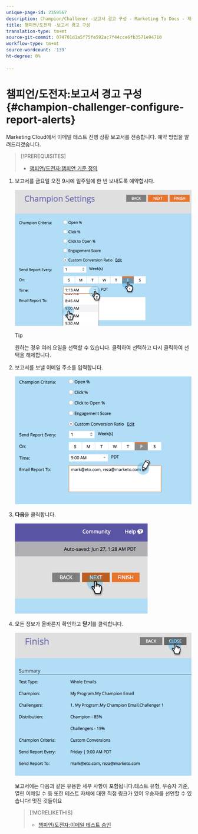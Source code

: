 ```yaml
---
unique-page-id: 2359567
description: Champion/Challener -보고서 경고 구성 - Marketing To Docs - 제품 설명서
title: 챔피언/도전자 -보고서 경고 구성
translation-type: tm+mt
source-git-commit: 074701d1a5f75fe592ac7f44cce6fb3571e94710
workflow-type: tm+mt
source-wordcount: '139'
ht-degree: 0%

---
```



# 챔피언/도전자:보고서 경고 구성 {#champion-challenger-configure-report-alerts}

Marketing Cloud에서 이메일 테스트 진행 상황 보고서를 전송합니다. 예약 방법을 알려드리겠습니다.

>[!PREREQUISITES]
>
>* [챔피언/도전자:챔피언 기준 정의](champion-challenger-define-champion-criteria.md)

>



1. 보고서를 금요일 오전 9시에 일주일에 한 번 보내도록 예약합시다.

   ![](assets/image2014-9-15-13-3a12-3a56.png)

   >[!TIP]
   >
   >원하는 경우 여러 요일을 선택할 수 있습니다. 클릭하여 선택하고 다시 클릭하여 선택을 해제합니다.

1. 보고서를 보낼 이메일 주소를 입력합니다.

   ![](assets/image2014-9-15-13-3a13-3a7.png)

1. **다음**&#x200B;을 클릭합니다.

   ![](assets/image2014-9-15-13-3a18-3a30.png)

1. 모든 정보가 올바른지 확인하고 **닫기**&#x200B;를 클릭합니다.

   ![](assets/image2014-9-15-13-3a18-3a41.png)

   보고서에는 다음과 같은 유용한 세부 사항이 포함됩니다.테스트 유형, 우승자 기준, 열린 이메일 수 등 또한 테스트 자체에 대한 직접 링크가 있어 우승자를 선언할 수 있습니다! 멋진 것들이요

   >[!MORELIKETHIS]
   >
   >
   >    
   >    
   >    * [챔피언/도전자:이메일 테스트 승인](champion-challenger-approve-your-email-test.md)


